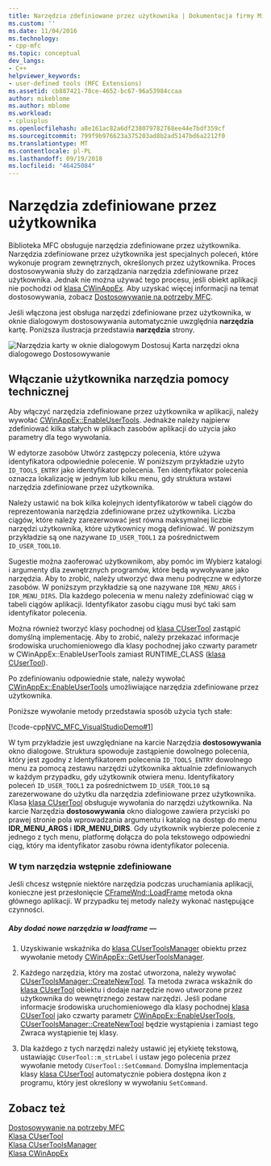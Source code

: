 ```yaml
---
title: Narzędzia zdefiniowane przez użytkownika | Dokumentacja firmy Microsoft
ms.custom: ''
ms.date: 11/04/2016
ms.technology:
- cpp-mfc
ms.topic: conceptual
dev_langs:
- C++
helpviewer_keywords:
- user-defined tools (MFC Extensions)
ms.assetid: cb887421-78ce-4652-bc67-96a53984ccaa
author: mikeblome
ms.author: mblome
ms.workload:
- cplusplus
ms.openlocfilehash: a8e161ac82a6df238079782768ee44e7bdf359cf
ms.sourcegitcommit: 799f9b976623a375203ad8b2ad5147bd6a2212f0
ms.translationtype: MT
ms.contentlocale: pl-PL
ms.lasthandoff: 09/19/2018
ms.locfileid: "46425084"
---
```

# <a name="user-defined-tools"></a>Narzędzia zdefiniowane przez użytkownika

Biblioteka MFC obsługuje narzędzia zdefiniowane przez użytkownika. Narzędzia zdefiniowane przez użytkownika jest specjalnych poleceń, które wykonuje program zewnętrznych, określonych przez użytkownika. Proces dostosowywania służy do zarządzania narzędzia zdefiniowane przez użytkownika. Jednak nie można używać tego procesu, jeśli obiekt aplikacji nie pochodzi od [klasa CWinAppEx](../mfc/reference/cwinappex-class.md). Aby uzyskać więcej informacji na temat dostosowywania, zobacz [Dostosowywanie na potrzeby MFC](../mfc/customization-for-mfc.md).

Jeśli włączona jest obsługa narzędzi zdefiniowane przez użytkownika, w oknie dialogowym dostosowywania automatycznie uwzględnia **narzędzia** kartę. Poniższa ilustracja przedstawia **narzędzia** strony.

![Narzędzia karty w oknie dialogowym Dostosuj](../mfc/media/custdialogboxtoolstab.png "custdialogboxtoolstab") Karta narzędzi okna dialogowego Dostosowywanie

## <a name="enabling-user-defined-tools-support"></a>Włączanie użytkownika narzędzia pomocy technicznej

Aby włączyć narzędzia zdefiniowane przez użytkownika w aplikacji, należy wywołać [CWinAppEx::EnableUserTools](../mfc/reference/cwinappex-class.md#enableusertools). Jednakże należy najpierw zdefiniować kilka stałych w plikach zasobów aplikacji do użycia jako parametry dla tego wywołania.

W edytorze zasobów Utwórz zastępczy polecenia, które używa identyfikatora odpowiednie polecenie. W poniższym przykładzie użyto `ID_TOOLS_ENTRY` jako identyfikator polecenia. Ten identyfikator polecenia oznacza lokalizację w jednym lub kilku menu, gdy struktura wstawi narzędzia zdefiniowane przez użytkownika.

Należy ustawić na bok kilka kolejnych identyfikatorów w tabeli ciągów do reprezentowania narzędzia zdefiniowane przez użytkownika. Liczba ciągów, które należy zarezerwować jest równa maksymalnej liczbie narzędzi użytkownika, które użytkownicy mogą definiować. W poniższym przykładzie są one nazywane `ID_USER_TOOL1` za pośrednictwem `ID_USER_TOOL10`.

Sugestie można zaoferować użytkownikom, aby pomóc im Wybierz katalogi i argumenty dla zewnętrznych programów, które będą wywoływane jako narzędzia. Aby to zrobić, należy utworzyć dwa menu podręczne w edytorze zasobów. W poniższym przykładzie są one nazywane `IDR_MENU_ARGS` i `IDR_MENU_DIRS`. Dla każdego polecenia w menu należy zdefiniować ciąg w tabeli ciągów aplikacji. Identyfikator zasobu ciągu musi być taki sam identyfikator polecenia.

Można również tworzyć klasy pochodnej od [klasa CUserTool](../mfc/reference/cusertool-class.md) zastąpić domyślną implementację. Aby to zrobić, należy przekazać informacje środowiska uruchomieniowego dla klasy pochodnej jako czwarty parametr w CWinAppEx::EnableUserTools zamiast RUNTIME_CLASS ([klasa CUserTool](../mfc/reference/cusertool-class.md)).

Po zdefiniowaniu odpowiednie stałe, należy wywołać [CWinAppEx::EnableUserTools](../mfc/reference/cwinappex-class.md#enableusertools) umożliwiające narzędzia zdefiniowane przez użytkownika.

Poniższe wywołanie metody przedstawia sposób użycia tych stałe:

[!code-cpp[NVC_MFC_VisualStudioDemo#1](../mfc/codesnippet/cpp/user-defined-tools_1.cpp)]

W tym przykładzie jest uwzględniane na karcie Narzędzia **dostosowywania** okno dialogowe. Struktura spowoduje zastąpienie dowolnego polecenia, który jest zgodny z Identyfikatorem polecenia `ID_TOOLS_ENTRY` dowolnego menu za pomocą zestawu narzędzi użytkownika aktualnie zdefiniowanych w każdym przypadku, gdy użytkownik otwiera menu. Identyfikatory poleceń `ID_USER_TOOL1` za pośrednictwem `ID_USER_TOOL10` są zarezerwowane do użytku dla narzędzia zdefiniowane przez użytkownika. Klasa [klasa CUserTool](../mfc/reference/cusertool-class.md) obsługuje wywołania do narzędzi użytkownika. Na karcie Narzędzia **dostosowywania** okno dialogowe zawiera przyciski po prawej stronie pola wprowadzania argumentu i katalog na dostęp do menu **IDR_MENU_ARGS** i **IDR_MENU_DIRS**. Gdy użytkownik wybierze polecenie z jednego z tych menu, platformę dołącza do pola tekstowego odpowiedni ciąg, który ma identyfikator zasobu równa identyfikator polecenia.

### <a name="including-predefined-tools"></a>W tym narzędzia wstępnie zdefiniowane

Jeśli chcesz wstępnie niektóre narzędzia podczas uruchamiania aplikacji, konieczne jest przesłonięcie [CFrameWnd::LoadFrame](../mfc/reference/cframewnd-class.md#loadframe) metoda okna głównego aplikacji. W przypadku tej metody należy wykonać następujące czynności.

##### <a name="to-add-new-tools-in-loadframe"></a>Aby dodać nowe narzędzia w loadframe —

1. Uzyskiwanie wskaźnika do [klasa CUserToolsManager](../mfc/reference/cusertoolsmanager-class.md) obiektu przez wywołanie metody [CWinAppEx::GetUserToolsManager](../mfc/reference/cwinappex-class.md#getusertoolsmanager).

1. Każdego narzędzia, który ma zostać utworzona, należy wywołać [CUserToolsManager::CreateNewTool](../mfc/reference/cusertoolsmanager-class.md#createnewtool). Ta metoda zwraca wskaźnik do [klasa CUserTool](../mfc/reference/cusertool-class.md) obiektu i dodaje narzędzie nowo utworzone przez użytkownika do wewnętrznego zestaw narzędzi. Jeśli podane informacje środowiska uruchomieniowego dla klasy pochodnej [klasa CUserTool](../mfc/reference/cusertool-class.md) jako czwarty parametr [CWinAppEx::EnableUserTools](../mfc/reference/cwinappex-class.md#enableusertools), [CUserToolsManager::CreateNewTool](../mfc/reference/cusertoolsmanager-class.md#createnewtool) będzie wystąpienia i zamiast tego Zwraca wystąpienie tej klasy.

1. Dla każdego z tych narzędzi należy ustawić jej etykietę tekstową, ustawiając `CUserTool::m_strLabel` i ustaw jego polecenia przez wywołanie metody `CUserTool::SetCommand`. Domyślna implementacja klasy [klasa CUserTool](../mfc/reference/cusertool-class.md) automatycznie pobiera dostępna ikon z programu, który jest określony w wywołaniu `SetCommand`.

## <a name="see-also"></a>Zobacz też

[Dostosowywanie na potrzeby MFC](../mfc/customization-for-mfc.md)<br/>
[Klasa CUserTool](../mfc/reference/cusertool-class.md)<br/>
[Klasa CUserToolsManager](../mfc/reference/cusertoolsmanager-class.md)<br/>
[Klasa CWinAppEx](../mfc/reference/cwinappex-class.md)




